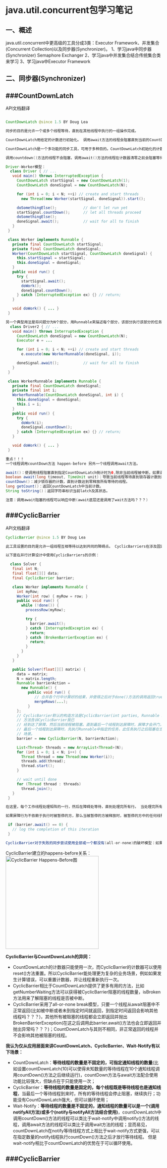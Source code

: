 # java.util.concurrent包学习笔记
## 一、概述 
java.util.concurrent中更高级的工具分成3类：Executor Framework、并发集合(Concurrent Collection)以及同步器(Synchronizer)。
1、学习java中同步器(Synchronizer) Semaphore Exchanger
2、学习java中并发集合结合传统集合类来学习
3、学习java中Executor Framework

## 二、同步器(Synchronizer)
###CountDownLatch
---
API文档翻译
```java

CountDownLatch @since 1.5 BY Doug Lea  

同步的目的是允许一个或多个线程等待，直到在其他线程中执行的一组操作完成。

CountDownLatch用给定的计数进行初始化。 调用await方法的线程会阻塞直到当前的CountDownLatch由于调用countDown()方法而达到零，此后所有等待的线程被释放，并且任何后续的await调用立即返回。CountDownLatch中的计数无法重置。 如果您需要重置计数的版本，请考虑使用CyclicBarrier。

CountDownLatch是一个多功能的同步工具，可用于多种目的。CountDownLatch初始化的计数为1用作一个简单的开/关锁存器或门：所有线程都调用在门处等待等待，直到它被调用countDown（）的线程打开为止。 初始化为N的CountDownLatch可用于使一个线程等待，直到N个线程完成某个动作，或者某个动作已完成N次。

调用countdown()方法的线程不会阻塞，调用await()方法的线程在计数器清零之前会阻塞等待。  

Driver-Worker模型：
  class Driver { // ...
   void main() throws InterruptedException {
     CountDownLatch startSignal = new CountDownLatch(1);
     CountDownLatch doneSignal = new CountDownLatch(N);

     for (int i = 0; i < N; ++i) // create and start threads
       new Thread(new Worker(startSignal, doneSignal)).start();

     doSomethingElse();            // don't let run yet
     startSignal.countDown();      // let all threads proceed
     doSomethingElse();
     doneSignal.await();           // wait for all to finish
   }
 }

 class Worker implements Runnable {
   private final CountDownLatch startSignal;
   private final CountDownLatch doneSignal;
   Worker(CountDownLatch startSignal, CountDownLatch doneSignal) {
     this.startSignal = startSignal;
     this.doneSignal = doneSignal;
   }
   public void run() {
     try {
       startSignal.await();
       doWork();
       doneSignal.countDown();
     } catch (InterruptedException ex) {} // return;
   }

   void doWork() { ... }
 }

另一个典型用法是将问题分为N个部分，用Runnable来描述每个部分，该部分执行该部分的任务并在锁存器上进行倒计数，并将所有Runnables排队到Executor。 当所有子部分完成时，协调线程将能够结束等待。 （当线程必须以这种方式重复倒数时，请使用CyclicBarrier。）
  class Driver2 { // ...
   void main() throws InterruptedException {
     CountDownLatch doneSignal = new CountDownLatch(N);
     Executor e = ...

     for (int i = 0; i < N; ++i) // create and start threads
       e.execute(new WorkerRunnable(doneSignal, i));

     doneSignal.await();           // wait for all to finish
   }
 }

 class WorkerRunnable implements Runnable {
   private final CountDownLatch doneSignal;
   private final int i;
   WorkerRunnable(CountDownLatch doneSignal, int i) {
     this.doneSignal = doneSignal;
     this.i = i;
   }
   public void run() {
     try {
       doWork(i);
       doneSignal.countDown();
     } catch (InterruptedException ex) {} // return;
   }

   void doWork() { ... }
 }

重点！！！
一个线程调用countDown方法 happen-before 另外一个线程调用await方法。

await()：使调用线程阻塞直到指定CountDownLatch倒计时为0,除非当前线程被中断，如果调用此方法时计数器值已经设置为0，则调用await不会再阻塞。如果经过指定的等待时间，则返回false值。 如果时间小于或等于零，该方法将不会等待。     
boolean	await(long timeout, TimeUnit unit)：导致当前线程等待直到锁存器计数到零，除非线程中断或经过了指定的等待时间。  
countDown()：减少锁存器的计数，直到计数达到零释放所有等待的线程。  
long getCount()：返回CountDownLatch中当前计数。  
String toString()：返回字符串标识当前latch及其状态。    

注意：调用await阻塞的线程可以响应中断(await底层还是调用了wait方法吗？？？)  

```

###CyclicBarrier
---
API文档翻译
```java
CyclicBarrier @since 1.5 BY Doug Lea  

此工具设置的目的是允许一组线程互相等待以达到共同的障碍点。 CyclicBarriers在涉及固定大小的线程的程序中很有用，它必须偶尔等待对方。 该屏障称为循环屏障，因为它可以在等待线程释放之后重新使用。

以下是在并行计算设计中使用CyclicBarriers的示例：

  class Solver {
   final int N;
   final float[][] data;
   final CyclicBarrier barrier;

   class Worker implements Runnable {
     int myRow;
     Worker(int row) { myRow = row; }
     public void run() {
       while (!done()) {
         processRow(myRow);

         try {
           barrier.await();
         } catch (InterruptedException ex) {
           return;
         } catch (BrokenBarrierException ex) {
           return;
         }
       }
     }
   }

   public Solver(float[][] matrix) {
     data = matrix;
     N = matrix.length;
     Runnable barrierAction =
       new Runnable() { 
          public void run() {
             // 合并各个行中计算好的结果，并使得之后对于done()方法的调用返回true。   
             mergeRows(...); 
          }
     };
     // CyclicBarrier默认的构造方法是CyclicBarrier(int parties, Runnable barrierAction)，其参数表示屏障拦截的线程数量，每个线程调用await
     // 方法告诉CyclicBarrier我已
     // 经到达了屏障，然后当前线程被阻塞。直到最后一个线程到达屏障时，屏障才会开门，所有被屏障拦截的线程才会继续干活。构造函数中的Runnable指定了在
     // 最后一个线程到达屏障时，先执行Runnable中指定的任务，此任务执行之后阻塞在当前CyclicBarrier上的所有线程才会返回，这样方便处理复杂的业务
     // 场景。
     barrier = new CyclicBarrier(N, barrierAction);

     List<Thread> threads = new ArrayList<Thread>(N);
     for (int i = 0; i < N; i++) {
       Thread thread = new Thread(new Worker(i));
       threads.add(thread);
       thread.start();
     }

     // wait until done
     for (Thread thread : threads)
       thread.join();
   }
 }

在这里，每个工作线程处理矩阵的一行，然后在障碍处等待，直到处理完所有行。 当处理完所有行后，执行提供的Runnable barrier操作并合并行。 如果合并确定已找到解决方案，则done（）将返回true，并且每个工作线程将终止。如果中间出了差错，可以使用reset方法重置CyclicBarrier并使得所有工作线程重新运行一次。  

如果屏障行为不依赖于执行时被暂停的方，那么当被暂停的方被释放时，被暂停的方中的任何线程都可以执行该行为。 为了实现这一点，await()的每次调用都会返回该线程到达屏障的索引。 然后，您可以选择执行屏障操作的线程，例如：

 if (barrier.await() == 0) {
   // log the completion of this iteration
 }

CyclicBarrier对于失败的同步尝试使用全部或一个都没有(all-or-none)的破坏模型：如果线程由于中断，失败或超时而过早离开障碍点，则在该障碍点等待的所有其他线程也将通过BrokenBarrierException异常退出（或InterruptedException 如果他们也几乎同时被打断）。

```
CyclicBarrier建立的happens-before关系：
<img src="/img/2018-4-19/CyclicBarrierHappensBefore.jpg" width="300" height="300" alt="CyclicBarrier Happens-Before图" />

**CyclicBarrier与CountDownLatch的异同：**
* CountDownLatch的计数器只能使用一次，而CyclicBarrier的计数器可以使用reset()方法重置。所以CyclicBarrier能处理更为复杂的业务场景，例如如果发生计算错误，可以重置计数器，并让线程重新执行一次。
* CyclicBarrier相比于CountDownLatch提供了更多有用的方法，比如getNumberWaiting方法可以获得被CyclicBarrier阻塞的线程数量，isBroken方法用来了解阻塞的线程是否被中断。
* CyclicBarrier采用了all-or-none break模型，只要一个线程从await阻塞中不正常返回(比如被中断或者未到指定时间就返回，到指定时间返回会影响其他线程吗？？？)，其他所有被阻塞的线程都会立即返回并抛出BrokenBarrierException(在这之后调用此barrier.await()方法也会立即返回并抛出异常吗？？？)；CountDownLatch与其则不相同，非正常返回的线程并不会影响其他被阻塞的线程。  

**我认为仅从应用层面来讲CountDownLatch、CyclicBarrier、Wait-Notify有以下场景：**
* CountDownLatch：**等待线程的数量是不固定的，可指定通知线程的数量**(比如设置countDownLatch(10)可以使得未知数量的等待线程在10个通知线程调用countDown()方法之后继续运行)，countDown方法与await方法配合使用功能比较强大，但缺点在于只能使用一次；
* CyclicBarrier：**等待线程的数量是固定的，每个线程既是等待线程也是通知线程**，当最后一个等待线程到来时，所有的等待线程会停止阻塞，继续执行；功能没有CountDownLatch强大，但可以循环使用；
* Wait-Notify：**等待线程的数量是不固定的，通知线程的数量可以是一个(调用notifyAll方法)或多个(notify与notifyAll方法结合使用)**，countDownLatch中调用countDown()方法的线程可以类比于wait-notify中调用notify()方法的线程，调用await方法的线程可以类比于调用wait方法的线程；显而易见，countDownLatch在notify等待线程方式上相比于wait-notify方式更强，可以在指定数量的notify线程执行countDown()方法之后才放行等待线程。 但是wait-notify相比于countDownLatch的优势在于可以循环使用。  

###CyclicBarrier
---